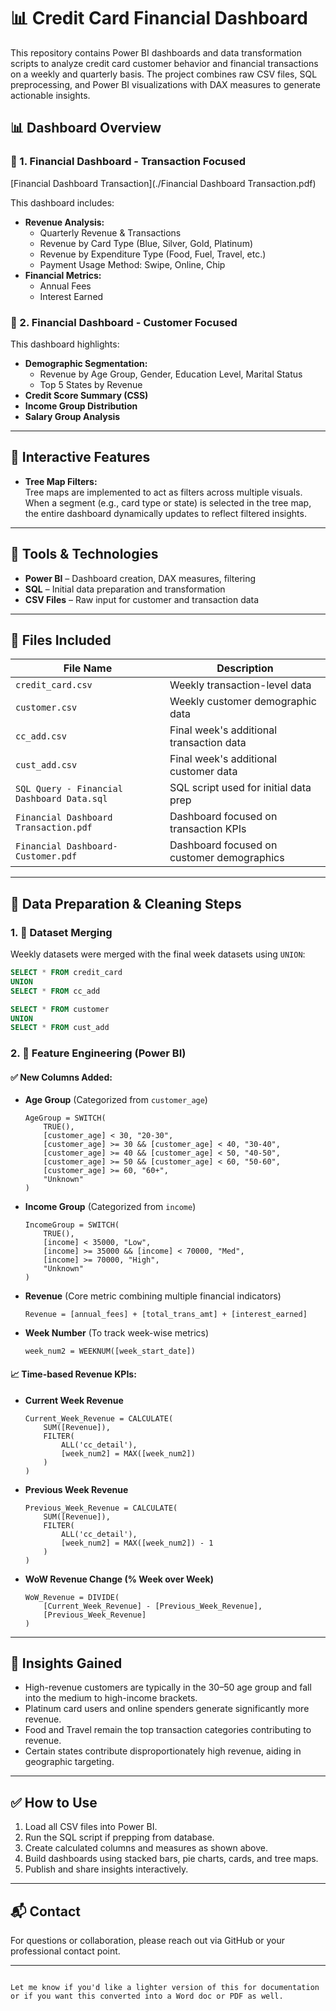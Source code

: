 # 📊 Credit Card Financial Dashboard

This repository contains Power BI dashboards and data transformation scripts to analyze credit card customer behavior and financial transactions on a weekly and quarterly basis. The project combines raw CSV files, SQL preprocessing, and Power BI visualizations with DAX measures to generate actionable insights.


## 📊 Dashboard Overview

### 📁 1. Financial Dashboard - **Transaction Focused**

[Financial Dashboard Transaction](./Financial Dashboard Transaction.pdf)

This dashboard includes:

- **Revenue Analysis:**
  - Quarterly Revenue & Transactions
  - Revenue by Card Type (Blue, Silver, Gold, Platinum)
  - Revenue by Expenditure Type (Food, Fuel, Travel, etc.)
  - Payment Usage Method: Swipe, Online, Chip
- **Financial Metrics:**
  - Annual Fees
  - Interest Earned

### 👤 2. Financial Dashboard - **Customer Focused**
This dashboard highlights:

- **Demographic Segmentation:**
  - Revenue by Age Group, Gender, Education Level, Marital Status
  - Top 5 States by Revenue
- **Credit Score Summary (CSS)**
- **Income Group Distribution**
- **Salary Group Analysis**

---

## 🧭 Interactive Features

- **Tree Map Filters:**  
  Tree maps are implemented to act as filters across multiple visuals. When a segment (e.g., card type or state) is selected in the tree map, the entire dashboard dynamically updates to reflect filtered insights.

---

## 📌 Tools & Technologies

- **Power BI** – Dashboard creation, DAX measures, filtering
- **SQL** – Initial data preparation and transformation
- **CSV Files** – Raw input for customer and transaction data

---

## 📁 Files Included

| File Name                            | Description                                      |
|-------------------------------------|--------------------------------------------------|
| `credit_card.csv`                   | Weekly transaction-level data                    |
| `customer.csv`                      | Weekly customer demographic data                 |
| `cc_add.csv`                        | Final week's additional transaction data         |
| `cust_add.csv`                      | Final week's additional customer data            |
| `SQL Query - Financial Dashboard Data.sql` | SQL script used for initial data prep      |
| `Financial Dashboard Transaction.pdf` | Dashboard focused on transaction KPIs        |
| `Financial Dashboard-Customer.pdf`    | Dashboard focused on customer demographics    |

---

## 🔄 Data Preparation & Cleaning Steps

### 1. 🧩 Dataset Merging
Weekly datasets were merged with the final week datasets using `UNION`:
```sql
SELECT * FROM credit_card
UNION
SELECT * FROM cc_add

SELECT * FROM customer
UNION
SELECT * FROM cust_add
```

### 2. 🧠 Feature Engineering (Power BI)

#### ✅ New Columns Added:
- **Age Group** (Categorized from `customer_age`)
  ```DAX
  AgeGroup = SWITCH(
      TRUE(),
      [customer_age] < 30, "20-30",
      [customer_age] >= 30 && [customer_age] < 40, "30-40",
      [customer_age] >= 40 && [customer_age] < 50, "40-50",
      [customer_age] >= 50 && [customer_age] < 60, "50-60",
      [customer_age] >= 60, "60+",
      "Unknown"
  )
  ```

- **Income Group** (Categorized from `income`)
  ```DAX
  IncomeGroup = SWITCH(
      TRUE(),
      [income] < 35000, "Low",
      [income] >= 35000 && [income] < 70000, "Med",
      [income] >= 70000, "High",
      "Unknown"
  )
  ```

- **Revenue** (Core metric combining multiple financial indicators)
  ```DAX
  Revenue = [annual_fees] + [total_trans_amt] + [interest_earned]
  ```

- **Week Number** (To track week-wise metrics)
  ```DAX
  week_num2 = WEEKNUM([week_start_date])
  ```

#### 📈 Time-based Revenue KPIs:
- **Current Week Revenue**
  ```DAX
  Current_Week_Revenue = CALCULATE(
      SUM([Revenue]),
      FILTER(
          ALL('cc_detail'),
          [week_num2] = MAX([week_num2])
      )
  )
  ```

- **Previous Week Revenue**
  ```DAX
  Previous_Week_Revenue = CALCULATE(
      SUM([Revenue]),
      FILTER(
          ALL('cc_detail'),
          [week_num2] = MAX([week_num2]) - 1
      )
  )
  ```

- **WoW Revenue Change (% Week over Week)**
  ```DAX
  WoW_Revenue = DIVIDE(
      [Current_Week_Revenue] - [Previous_Week_Revenue],
      [Previous_Week_Revenue]
  )
  ```

---

## 🧠 Insights Gained

- High-revenue customers are typically in the 30–50 age group and fall into the medium to high-income brackets.
- Platinum card users and online spenders generate significantly more revenue.
- Food and Travel remain the top transaction categories contributing to revenue.
- Certain states contribute disproportionately high revenue, aiding in geographic targeting.

---

## ✅ How to Use

1. Load all CSV files into Power BI.
2. Run the SQL script if prepping from database.
3. Create calculated columns and measures as shown above.
4. Build dashboards using stacked bars, pie charts, cards, and tree maps.
5. Publish and share insights interactively.

---

## 📬 Contact

For questions or collaboration, please reach out via GitHub or your professional contact point.

---

```  

Let me know if you'd like a lighter version of this for documentation or if you want this converted into a Word doc or PDF as well.
